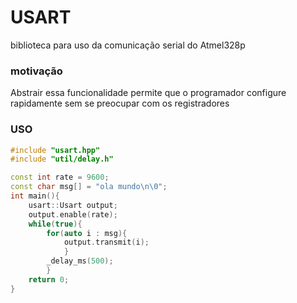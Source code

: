 # USART

biblioteca para uso da comunicação serial do Atmel328p



### motivação 

Abstrair essa funcionalidade permite que o programador configure rapidamente sem se preocupar com os registradores



### USO

```c++
#include "usart.hpp"
#include "util/delay.h"

const int rate = 9600;
const char msg[] = "ola mundo\n\0";
int main(){
    usart::Usart output;
    output.enable(rate);
    while(true){
        for(auto i : msg){
            output.transmit(i);
        	}
        _delay_ms(500);
		}
    return 0;
}
```

